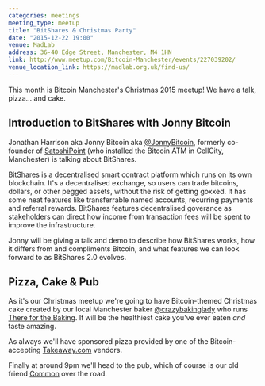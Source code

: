 ```yaml
---
categories: meetings
meeting_type: meetup
title: "BitShares & Christmas Party"
date: "2015-12-22 19:00"
venue: MadLab
address: 36-40 Edge Street, Manchester, M4 1HN
link: http://www.meetup.com/Bitcoin-Manchester/events/227039202/
venue_location_link: https://madlab.org.uk/find-us/
---
```


This month is Bitcoin Manchester's Christmas 2015 meetup! We have a talk, pizza… and cake.

## Introduction to BitShares with Jonny Bitcoin

Jonathan Harrison aka Jonny Bitcoin aka [@JonnyBitcoin][@JonnyBitcoin], formerly co-founder of [SatoshiPoint][satoshipoint] (who installed the Bitcoin ATM in CellCity, Manchester) is talking about BitShares.

[BitShares][bitshares] is a decentralised smart contract platform which runs on its own blockchain. It's a decentralised exchange, so users can trade bitcoins, dollars, or other pegged assets, without the risk of getting goxxed. It has some neat features like transferrable named accounts, recurring payments and referral rewards. BitShares features decentralised goverance as stakeholders can direct how income from transaction fees will be spent to improve the infrastructure.

Jonny will be giving a talk and demo to describe how BitShares works, how it differs from and compliments Bitcoin, and what features we can look forward to as BitShares 2.0 evolves.

## Pizza, Cake & Pub

As it's our Christmas meetup we're going to have Bitcoin-themed Christmas cake created by our local Manchester baker [@crazybakinglady][@crazybakinglady] who runs [There for the Baking][thereforthebaking]. It will be the healthiest cake you've ever eaten *and* taste amazing.

As always we'll have sponsored pizza provided by one of the Bitcoin-accepting [Takeaway.com][takeaway] vendors.

Finally at around 9pm we'll head to the pub, which of course is our old friend [Common][common] over the road.

[@JonnyBitcoin]: https://twitter.com/JonnyBitcoin
[satoshipoint]: https://satoshipoint.com
[bitshares]: https://bitshares.org
[takeaway]: http://www.takeaway.com/
[common]: http://www.aplacecalledcommon.co.uk
[@crazybakinglady]: https://twitter.com/crazybakinglady
[thereforthebaking]: http://www.thereforthebaking.com
